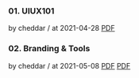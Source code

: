 ### 01. UIUX101

by cheddar / at 2021-04-28
[PDF](https://s3.ap-northeast-2.amazonaws.com/sparcs.home/cheddar_1619675832524.pdf)

### 02. Branding & Tools

by cheddar / at 2021-05-08
[PDF](https://s3.ap-northeast-2.amazonaws.com/sparcs.home/cheddar_1620975567299.pdf)
[PDF](https://www.figma.com/file/8MPzS5Q3MQwnDrTOynkpcm/SPARCS-newbie-designer-seminar?node-id=0%3A1)
